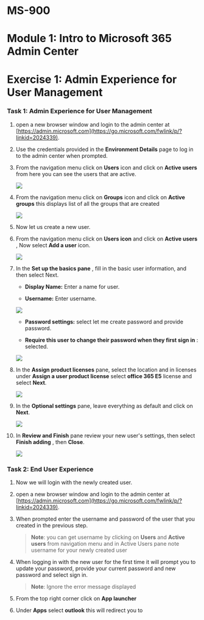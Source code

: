 # MS-900

# Module 1: Intro to Microsoft 365 Admin Center

# Exercise 1: Admin Experience for User Management

### Task 1: Admin Experience for User Management

1. open a new browser window and login to the admin center at [https://admin.microsoft.com](https://go.microsoft.com/fwlink/p/?linkid=2024339).

1. Use the credentials provided in the **Environment Details** page to log in to the admin center when prompted.

1. From the navigation menu click on **Users** icon and click on **Active users** from here you can see the users that are active.

   ![](RackMultipart20200915-4-1nh6j6i_html_4b096f3d688d4256.png)

1. From the navigation menu click on **Groups** icon and click on **Active groups** this displays list of all the groups that are created

   ![](RackMultipart20200915-4-1nh6j6i_html_89d1518b94221b31.png)

1. Now let us create a new user.

1. From the navigation menu click on **Users icon** and click on **Active users** , Now select **Add a user** icon.

   ![](RackMultipart20200915-4-1nh6j6i_html_7dff03eea28d8984.png)

1. In the **Set up the basics pane** , fill in the basic user information, and then select Next.

   - **Display Name:** Enter a name for user.

   - **Username:** Enter username.

   ![](RackMultipart20200915-4-1nh6j6i_html_54be65ccc0845c4d.png)

   - **Password settings:** select let me create password and provide password.

   - **Require this user to change their password when they first sign in** : selected.

   ![](RackMultipart20200915-4-1nh6j6i_html_8c40a8f9a43962a6.png)

1. In the  **Assign product licenses**  pane, select the location and in licenses under **Assign a user product license** select **office 365 E5** license and select **Next**.

   ![](RackMultipart20200915-4-1nh6j6i_html_f6a6ca6f34a5245a.png)

1. In the  **Optional settings**  pane, leave everything as default and click on **Next**.

   ![](RackMultipart20200915-4-1nh6j6i_html_7cb0fa81427b152.png)

1. In **Review and Finish** pane review your new user&#39;s settings, then select  **Finish adding** , then  **Close**.

   ![](RackMultipart20200915-4-1nh6j6i_html_eba72f7e9b66987e.png)

### Task 2: End User Experience

1. Now we will login with the newly created user.

2. open a new browser window and login to the admin center at [https://admin.microsoft.com](https://go.microsoft.com/fwlink/p/?linkid=2024339).

1. When prompted enter the username and password of the user that you created in the previous step.

   >**Note**: you can get username by clicking on **Users**  and  **Active users** from navigation menu and in Active Users pane note username for your newly created user

1. When logging in with the new user for the first time it will prompt you to update your password, provide your current password and new password and select sign in.
   
   >**Note**: Ignore the error message displayed
    
1. From the top right corner click on **App launcher**

1. Under **Apps** select **outlook** this will redirect you to 
